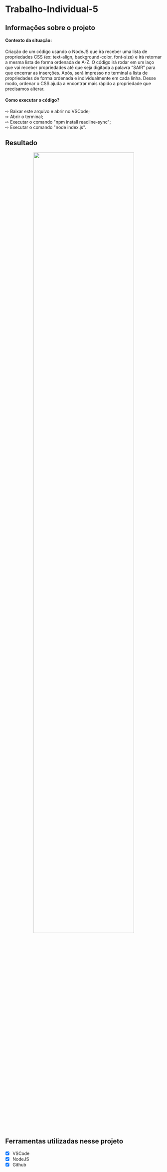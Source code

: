# Trabalho-Individual-5

<h2 id="Infos">Informações sobre o projeto </h2>

<h4> Contexto da situação: </h4>
Criação de um código usando o NodeJS que irá receber uma lista de propriedades CSS (ex: text-align, background-color, font-size) e irá retornar a mesma lista de forma ordenada de A-Z. O código irá rodar em um laço que vai receber propriedades até que seja digitada a palavra “SAIR” para que encerrar as inserções. Após, será impresso no terminal a lista de propriedades de forma ordenada e individualmente em cada linha. Desse modo, ordenar o CSS ajuda a encontrar mais rápido a propriedade que precisamos alterar. 

<h4 id="aqui"> Como executar o código? </h4>
⇨ Baixar este arquivo e abrir no VSCode;<br>
⇨ Abrir o terminal;<br>
⇨ Executar o comando "npm install readline-sync";<br>
⇨ Executar o comando "node index.js".<br>
</p>

<h2 id="projeto"> Resultado </h2>


<div align="center">
  <img width="80%" src="https://user-images.githubusercontent.com/97655280/216792083-608cfe01-c24f-46a6-ae15-fccf236e0dd8.png" />
</div>

<h2 id="ferramentas">Ferramentas utilizadas nesse projeto </h2>

  - [x] VSCode
  - [x] NodeJS
  - [x] Github
<br>
